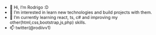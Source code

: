 - 👋 Hi, I’m Rodrigo :D
- 👀 I’m interested in learn new technologies and build projects with them.
- 🌱 I’m currently learning react, ts, c# and improving my other(html,css,bootstrap,js,php) skills. 
- 📫 twitter(@rodiivv1)

<!---
rvillegas505/rvillegas505 is a ✨ special ✨ repository because its `README.md` (this file) appears on your GitHub profile.
You can click the Preview link to take a look at your changes.
--->
